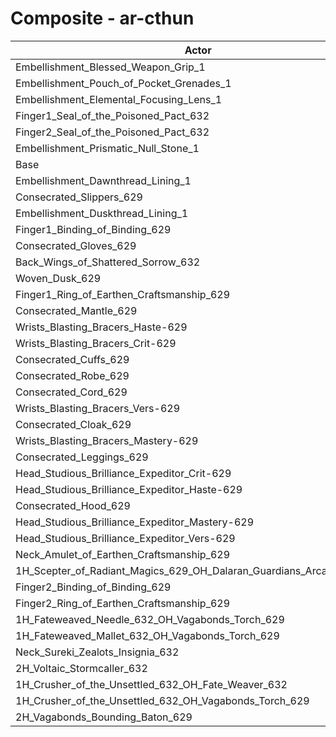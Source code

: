 # Composite - ar-cthun
| Actor | DPS | Increase |
|---|:---:|:---:|
|Embellishment_Blessed_Weapon_Grip_1|1262962|3.46%|
|Embellishment_Pouch_of_Pocket_Grenades_1|1231080|0.85%|
|Embellishment_Elemental_Focusing_Lens_1|1226106|0.44%|
|Finger1_Seal_of_the_Poisoned_Pact_632|1220974|0.02%|
|Finger2_Seal_of_the_Poisoned_Pact_632|1220949|0.02%|
|Embellishment_Prismatic_Null_Stone_1|1220758|0.00%|
|Base|1220749|0.00%|
|Embellishment_Dawnthread_Lining_1|1220648|-0.01%|
|Consecrated_Slippers_629|1220612|-0.01%|
|Embellishment_Duskthread_Lining_1|1220427|-0.03%|
|Finger1_Binding_of_Binding_629|1219251|-0.12%|
|Consecrated_Gloves_629|1219235|-0.12%|
|Back_Wings_of_Shattered_Sorrow_632|1219165|-0.13%|
|Woven_Dusk_629|1219105|-0.13%|
|Finger1_Ring_of_Earthen_Craftsmanship_629|1219090|-0.14%|
|Consecrated_Mantle_629|1218486|-0.19%|
|Wrists_Blasting_Bracers_Haste-629|1218351|-0.20%|
|Wrists_Blasting_Bracers_Crit-629|1218255|-0.20%|
|Consecrated_Cuffs_629|1217896|-0.23%|
|Consecrated_Robe_629|1217892|-0.23%|
|Consecrated_Cord_629|1217769|-0.24%|
|Wrists_Blasting_Bracers_Vers-629|1217301|-0.28%|
|Consecrated_Cloak_629|1216895|-0.32%|
|Wrists_Blasting_Bracers_Mastery-629|1216331|-0.36%|
|Consecrated_Leggings_629|1214458|-0.52%|
|Head_Studious_Brilliance_Expeditor_Crit-629|1214151|-0.54%|
|Head_Studious_Brilliance_Expeditor_Haste-629|1214033|-0.55%|
|Consecrated_Hood_629|1213961|-0.56%|
|Head_Studious_Brilliance_Expeditor_Mastery-629|1212753|-0.65%|
|Head_Studious_Brilliance_Expeditor_Vers-629|1212542|-0.67%|
|Neck_Amulet_of_Earthen_Craftsmanship_629|1211962|-0.72%|
|1H_Scepter_of_Radiant_Magics_629_OH_Dalaran_Guardians_Arcanotool_632|1205424|-1.26%|
|Finger2_Binding_of_Binding_629|1205055|-1.29%|
|Finger2_Ring_of_Earthen_Craftsmanship_629|1205029|-1.29%|
|1H_Fateweaved_Needle_632_OH_Vagabonds_Torch_629|1203054|-1.45%|
|1H_Fateweaved_Mallet_632_OH_Vagabonds_Torch_629|1202426|-1.50%|
|Neck_Sureki_Zealots_Insignia_632|1178969|-3.42%|
|2H_Voltaic_Stormcaller_632|1119968|-8.26%|
|1H_Crusher_of_the_Unsettled_632_OH_Fate_Weaver_632|1038383|-14.94%|
|1H_Crusher_of_the_Unsettled_632_OH_Vagabonds_Torch_629|1035753|-15.15%|
|2H_Vagabonds_Bounding_Baton_629|1004735|-17.70%|
